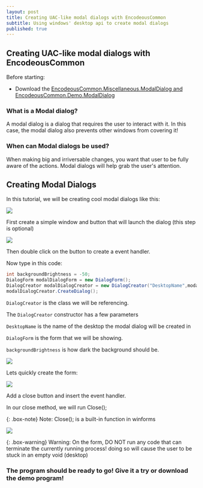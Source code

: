 ```yaml
---
layout: post
title: Creating UAC-like modal dialogs with EncodeousCommon
subtitle: Using windows' desktop api to create modal dialogs
published: true
---
```

## Creating UAC-like modal dialogs with EncodeousCommon
Before starting:
- Download the [EncodeousCommon.Miscellaneous.ModalDialog and EncodeousCommon.Demo.ModalDialog](https://ci.appveyor.com/project/Encodeous/encodeouscommon/build/artifacts)

### What is a Modal dialog?
A modal dialog is a dialog that requires the user to interact with it. In this case, the modal dialog also prevents other windows from covering it!

### When can Modal dialogs be used?
When making big and irriversable changes, you want that user to be fully aware of the actions. Modal dialogs will help grab the user's attention.



## Creating Modal Dialogs

In this tutorial, we will be creating cool modal dialogs like this:

![](https://i.imgur.com/TSC0YFR.png)



First create a simple window and button that will launch the dialog (this step is optional)

![](https://i.imgur.com/Cf2zUF5.png)

Then double click on the button to create a event handler.

Now type in this code:
~~~csharp
int backgroundBrightness = -50;
DialogForm modalDialogForm = new DialogForm();
DialogCreator modalDialogCreator = new DialogCreator("DesktopName",modalDialogForm, backgroundBrightness);
modalDialogCreator.CreateDialog();
~~~

`DialogCreator` is the class we will be referencing.

The `DialogCreator` constructor has a few parameters

`DesktopName` is the name of the desktop the modal dialog will be created in

`DialogForm` is the form that we will be showing.

`backgroundBrightness` is how dark the background should be.


![](https://i.imgur.com/atYa9Bc.png)


Lets quickly create the form:

![](https://i.imgur.com/wjNccVS.png)

Add a close button and insert the event handler.

In our close method, we will run Close();

{: .box-note} Note: Close(); is a built-in function in winforms

![](https://i.imgur.com/RnXVxUH.png)


{: .box-warning} Warning: On the form, DO NOT run any code that can terminate the currently running process! doing so will cause the user to be stuck in an empty void (desktop)

### The program should be ready to go! Give it a try or download the demo program!
